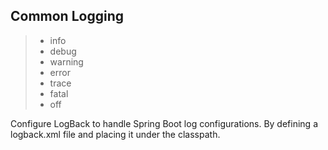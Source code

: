 ## Common Logging
> - info
> - debug
> - warning
> - error
> - trace
> - fatal
> - off

Configure LogBack to handle Spring Boot log configurations. By defining a logback.xml file and placing it under the classpath.